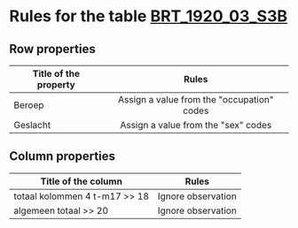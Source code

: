 # Rules for the table [BRT_1920_03_S3B](https://github.com/cgueret/DataDump/blob/master/xls-marked/BRT_1920_03_S3B_marked.xls?raw=true)
## Row properties
| Title of the property | Rules |
| --------------------- |:-----:|
| Beroep | Assign a value from the "occupation" codes |
| Geslacht | Assign a value from the "sex" codes |
## Column properties
| Title of the column | Rules |
| --------------------- |:-----:|
| totaal kolommen 4 t-m17 >> 18 | Ignore observation |
| algemeen totaal >> 20 | Ignore observation |
